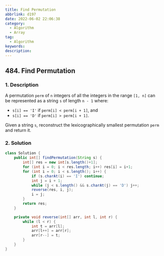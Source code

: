 ```yaml
---
title: Find Permutation
abbrlink: d197
date: 2022-06-02 22:06:38
category:
  - Algorithm
  - Array
tag:
  - Algorithm
keywords:
description:
---
```


## 484. Find Permutation
### 1. Description
A permutation `perm` of `n` integers of all the integers in the range `[1, n]` can be represented as a string `s` of length `n - 1` where:
* `s[i] == 'I'` if `perm[i] < perm[i + 1]`, and
* `s[i] == 'D'` if `perm[i] > perm[i + 1]`.

Given a string `s`, reconstruct the lexicographically smallest permutation `perm` and return it.

### 2. Solution
```java
class Solution {
    public int[] findPermutation(String s) {
        int[] res = new int[s.length()+1];
        for (int i = 0; i < res.length; i++) res[i] = i+1;
        for (int i = 0; i < s.length(); i++) {
            if (s.charAt(i) == 'I') continue;
            int j = i + 1;
            while (j < s.length() && s.charAt(j) == 'D') j++;
            reverse(res, i, j);
            i = j;
        }
        return res;
    }

    private void reverse(int[] arr, int l, int r) {
        while (l < r) {
            int t = arr[l];
            arr[l++] = arr[r];
            arr[r--] = t;
        }
    }
}
```
